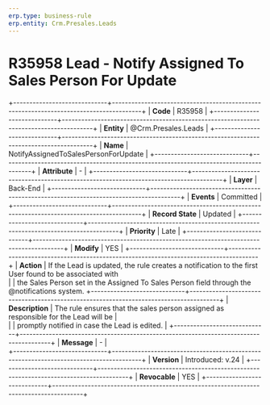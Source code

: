 ```yaml
---
erp.type: business-rule
erp.entity: Crm.Presales.Leads  
---
```


# R35958 Lead - Notify Assigned To Sales Person For Update
+-----------------------------+---------------------------------------------------------------------------------------+
| **Code**                    | R35958                                                                                |
+-----------------------------+---------------------------------------------------------------------------------------+
| **Entity**                  | @Crm.Presales.Leads                                                                   |
+-----------------------------+---------------------------------------------------------------------------------------+
| **Name**                    | NotifyAssignedToSalesPersonForUpdate                                                  |
+-----------------------------+---------------------------------------------------------------------------------------+
| **Attribute**               | \-                                                                                    |
+-----------------------------+---------------------------------------------------------------------------------------+
| **Layer**                   | Back-End                                                                              |
+-----------------------------+---------------------------------------------------------------------------------------+
| **Events**                  | Committed                                                                             |
+-----------------------------+---------------------------------------------------------------------------------------+
| **Record State**            | Updated                                                                               |
+-----------------------------+---------------------------------------------------------------------------------------+
| **Priority**                | Late                                                                                  |
+-----------------------------+---------------------------------------------------------------------------------------+
| **Modify**                  | YES                                                                                   |
+-----------------------------+---------------------------------------------------------------------------------------+
| **Action**                  | If the Lead is updated, the rule creates a notification to the first User found to be associated with       
|                             | the Sales Person set in the Assigned To Sales Person field through the @notifications system.
+-----------------------------+---------------------------------------------------------------------------------------+
| **Description**             | The rule ensures that the sales person assigned as responsible for the Lead will be   |     
|                             | promptly notified in case the Lead is edited.                                         |
+-----------------------------+---------------------------------------------------------------------------------------+
| **Message**                 | \-                                                                                    |                         
+-----------------------------+---------------------------------------------------------------------------------------+
| **Version**                 | Introduced: v.24                                                                      |
+-----------------------------+---------------------------------------------------------------------------------------+
| **Revocable**               | YES                                                                                   |
+-----------------------------+---------------------------------------------------------------------------------------+
